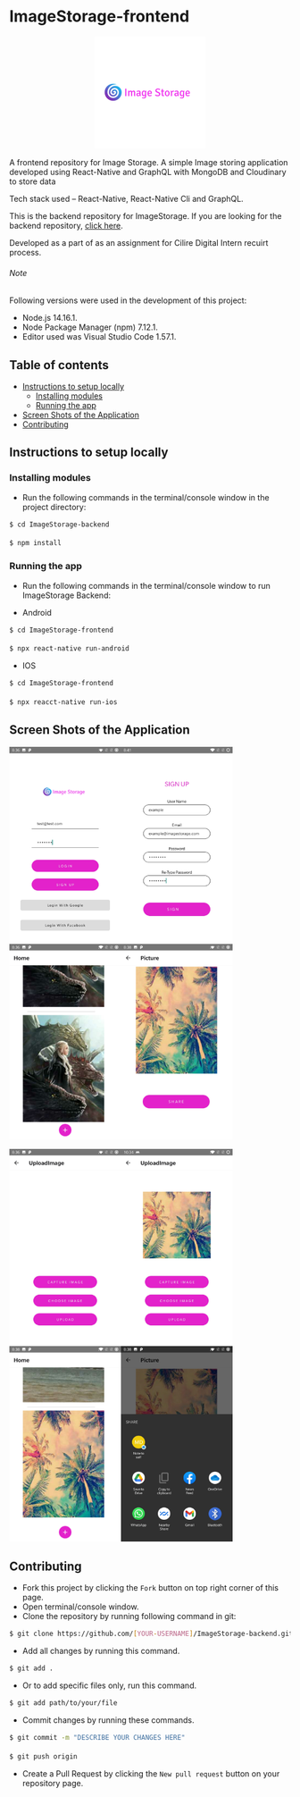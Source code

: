 # ImageStorage-frontend

<p align="center"><img src="./assets/image-storage-logo.png"></p>

A frontend repository for Image Storage. A simple Image storing application developed using React-Native and GraphQL with MongoDB and Cloudinary to store data

Tech stack used – React-Native, React-Native Cli and GraphQL.

This is the backend repository for ImageStorage. If you are looking for the backend repository, [click here](https://github.com/ShanmukhSreenivas/ImageStorage-backend).

Developed as a part of as an assignment for Cilire Digital Intern recuirt process.

###### Note

Following versions were used in the development of this project:

* Node.js 14.16.1.
* Node Package Manager (npm) 7.12.1.
* Editor used was Visual Studio Code 1.57.1.

## Table of contents
* [Instructions to setup locally](#instructions-to-setup-locally)
  * [Installing modules](#installing-modules)
  * [Running the app](#running-the-app)
* [Screen Shots of the Application](#screen-Shots)
* [Contributing](#contributing)

## Instructions to setup locally

### Installing modules

* Run the following commands in the terminal/console window in the project directory:

```bash
$ cd ImageStorage-backend

$ npm install
```

### Running the app

* Run the following commands in the terminal/console window to run ImageStorage Backend:

* Android

```bash
$ cd ImageStorage-frontend

$ npx react-native run-android

```
* IOS

```bash
$ cd ImageStorage-frontend

$ npx reacct-native run-ios
```

## Screen Shots of the Application

<p justify-content="space-between"><a><img src="./assets/Login.jpg" width="200" height="350" margin-right="5"></a><a><img src="./assets/SignUp.jpg" width="200" height="350" margin-left="5" margin-right="5"></a><a><img src="./assets/Home.jpg" width="200" height="350" margin-left="5" margin-right="5"></a><a><img src="./assets/Picture.jpg" width="200" height="350" margin-left="5"></a></p>
<p justify-content="space-between"><a><img src="./assets/Upload-image.jpg" width="200" height="350" margin-right="5"></a><a><img src="./assets/Image-Upload.jpg" width="200" height="350" margin-left="5" margin-right="5"></a><a><img src="./assets/Home-upload.jpg" width="200" height="350" margin-left="5" margin-right="5"></a><a><img src="./assets/Share.jpg" width="200" height="350" margin-left="5"></a></p>

## Contributing

* Fork this project by clicking the ```Fork``` button on top right corner of this page.
* Open terminal/console window.
* Clone the repository by running following command in git:

```bash
$ git clone https://github.com/[YOUR-USERNAME]/ImageStorage-backend.git
```

* Add all changes by running this command.

```bash
$ git add .
```

* Or to add specific files only, run this command.

```bash
$ git add path/to/your/file
```

* Commit changes by running these commands.

```bash
$ git commit -m "DESCRIBE YOUR CHANGES HERE"

$ git push origin
```

* Create a Pull Request by clicking the ```New pull request``` button on your repository page.
